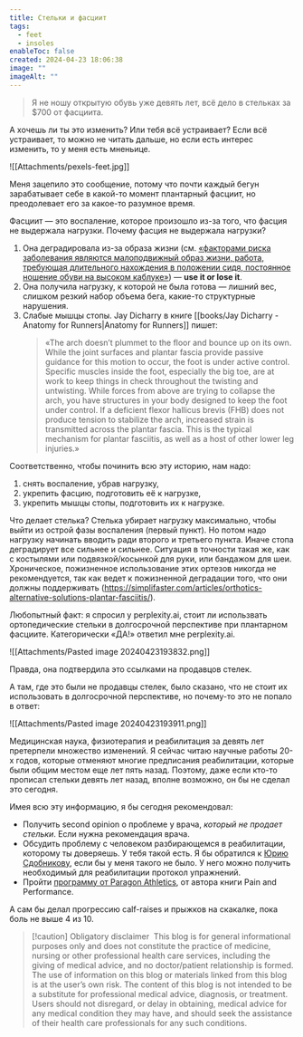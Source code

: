 ```yaml
---
title: Стельки и фасциит
tags:
  - feet
  - insoles
enableToc: false
created: 2024-04-23 18:06:38
image: ""
imageAlt: ""
---
```

> Я не ношу открытую обувь уже девять лет, всё дело в стельках за $700 от фасциита.

А хочешь ли ты это изменить? Или тебя всё устраивает? Если всё устраивает, то можно не читать дальше, но если есть интерес изменить, то у меня есть мненьице.

![[Attachments/pexels-feet.jpg]]

Меня зацепило это сообщение, потому что почти каждый бегун зарабатывает себе в какой-то момент плантарный фасциит, но преодолевает его за какое-то разумное время.

Фасциит — это воспаление, которое произошло из-за того, что фасция не выдержала нагрузки. Почему фасция не выдержала нагрузки?
1. Она деградировала из-за образа жизни (см. [«факторами риска заболевания являются малоподвижный образ жизни, работа, требующая длительного нахождения в положении сидя, постоянное ношение обуви на высоком каблуке»](https://ru.wikipedia.org/wiki/Плантарный_фасциит#Этиология)) — **use it or lose it**.
2. Она получила нагрузку, к которой не была готова — лишний вес, слишком резкий набор объема бега, какие-то структурные нарушения.
3. Слабые мышцы стопы. Jay Dicharry в книге [[books/Jay Dicharry - Anatomy for Runners|Anatomy for Runners]] пишет:
	> «The arch doesn’t plummet to the floor and bounce up on its own. While the joint surfaces and plantar fascia provide passive guidance for this motion to occur, the foot is under active control. Specific muscles inside the foot, especially the big toe, are at work to keep things in check throughout the twisting and untwisting. While forces from above are trying to collapse the arch, you have structures in your body designed to keep the foot under control. If a deficient flexor hallicus brevis (FHB) does not produce tension to stabilize the arch, increased strain is transmitted across the plantar fascia. This is the typical mechanism for plantar fasciitis, as well as a host of other lower leg injuries.»

Соответственно, чтобы починить всю эту историю, нам надо:
1. снять воспаление, убрав нагрузку,
2. укрепить фасцию, подготовить её к нагрузке,
3. укрепить мышцы стопы, подготовить их к нагрузке.

Что делает стелька? Стелька убирает нагрузку максимально, чтобы выйти из острой фазы воспаления (первый пункт). Но потом надо нагрузку начинать вводить ради второго и третьего пункта. Иначе стопа деградирует все сильнее и сильнее. Ситуация  в точности такая же, как с костылями или подвязкой/косынкой для руки, или бандажом для шеи. Хроническое, пожизненное использование этих ортезов никогда не рекомендуется, так как ведет к пожизненной деградации того, что они должны поддерживать (https://simplifaster.com/articles/orthotics-alternative-solutions-plantar-fasciitis/).

Любопытный факт: я спросил у perplexity.ai, стоит ли использвать ортопедические стельки в долгосрочной перспективе при плантарном фасциите. Категорически «ДА!» ответил мне perplexity.ai.

![[Attachments/Pasted image 20240423193832.png]]

Правда, она подтвердила это ссылками на продавцов стелек.

А там, где это были не продавцы стелек, было сказано, что не стоит их использовать в долгосрочной перспективе, но почему-то это не попало в ответ:

![[Attachments/Pasted image 20240423193911.png]]

Медицинская наука, физиотерапия и реабилитация за девять лет претерпели множество изменений. Я сейчас читаю научные работы 20-х годов, которые отменяют многие предписания реабилитации, которые были общим местом еще лет пять назад. Поэтому, даже если кто-то прописал стельки девять лет назад, вполне возможно, он бы не сделал это сегодня.

Имея всю эту информацию, я бы сегодня рекомендовал:
- Получить second opinion о проблеме у врача, _который не продает стельки_. Если нужна рекомендация врача.
- Обсудить проблему с человеком разбирающемся в реабилитации, которому ты доверяешь. У тебя такой есть. Я бы обратился к [Юрию Сдобникову](https://www.instagram.com/dr.sdobnikov/), если бы у меня такого не было. У него можно получить необходимый для реабилитации протокол упражнений.
- Пройти [программу от Paragon Athletics](https://www.youtube.com/playlist?list=PLFQgdcz4m2ZHkjJMPzsrrPJTTYIbX69hs), от автора книги Pain and Performance.

А сам бы делал прогрессию calf-raises и прыжков на скакалке, пока боль не выше 4 из 10.

> [!caution] Obligatory disclaimer
>  This blog is for general informational purposes only and does not constitute the practice of medicine, nursing or other professional health care services, including the giving of medical advice, and no doctor/patient relationship is formed. The use of information on this blog or materials linked from this blog is at the user’s own risk. The content of this blog is not intended to be a substitute for professional medical advice, diagnosis, or treatment. Users should not disregard, or delay in obtaining, medical advice for any medical condition they may have, and should seek the assistance of their health care professionals for any such conditions.
